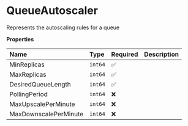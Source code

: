 # QueueAutoscaler

Represents the autoscaling rules for a queue

**Properties**

| Name                  | Type    | Required | Description |
| :-------------------- | :------ | :------- | :---------- |
| MinReplicas           | `int64` | ✅       |             |
| MaxReplicas           | `int64` | ✅       |             |
| DesiredQueueLength    | `int64` | ✅       |             |
| PollingPeriod         | `int64` | ❌       |             |
| MaxUpscalePerMinute   | `int64` | ❌       |             |
| MaxDownscalePerMinute | `int64` | ❌       |             |

